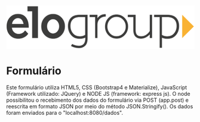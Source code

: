 ![EloGroup](EloGroup.png)

# Formulário

Este formulário utiliza HTML5, CSS (Bootstrap4 e Materialize), JavaScript (Framework utilizado: JQuery) e NODE JS (framework: express js). O node possibilitou o recebimento dos dados do formulário via POST (app.post) e reescrita em formato JSON por meio do método JSON.Stringify(). Os dados foram enviados para o "localhost:8080/dados".


